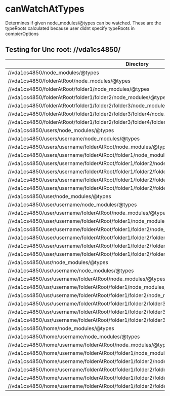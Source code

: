 # canWatchAtTypes

Determines if given node_modules/@types can be watched.
These are the typeRoots calculated because user didnt specify typeRoots in compierOptions

## Testing for Unc root: //vda1cs4850/

| Directory                                                                                            | canWatchAtTypes |
| ---------------------------------------------------------------------------------------------------- | --------------- |
| //vda1cs4850/node_modules/@types                                                                     | false           |
| //vda1cs4850/folderAtRoot/node_modules/@types                                                        | false           |
| //vda1cs4850/folderAtRoot/folder1/node_modules/@types                                                | false           |
| //vda1cs4850/folderAtRoot/folder1/folder2/node_modules/@types                                        | true            |
| //vda1cs4850/folderAtRoot/folder1/folder2/folder3/node_modules/@types                                | true            |
| //vda1cs4850/folderAtRoot/folder1/folder2/folder3/folder4/node_modules/@types                        | true            |
| //vda1cs4850/folderAtRoot/folder1/folder2/folder3/folder4/folder5/node_modules/@types                | true            |
| //vda1cs4850/users/node_modules/@types                                                               | false           |
| //vda1cs4850/users/username/node_modules/@types                                                      | false           |
| //vda1cs4850/users/username/folderAtRoot/node_modules/@types                                         | true            |
| //vda1cs4850/users/username/folderAtRoot/folder1/node_modules/@types                                 | true            |
| //vda1cs4850/users/username/folderAtRoot/folder1/folder2/node_modules/@types                         | true            |
| //vda1cs4850/users/username/folderAtRoot/folder1/folder2/folder3/node_modules/@types                 | true            |
| //vda1cs4850/users/username/folderAtRoot/folder1/folder2/folder3/folder4/node_modules/@types         | true            |
| //vda1cs4850/users/username/folderAtRoot/folder1/folder2/folder3/folder4/folder5/node_modules/@types | true            |
| //vda1cs4850/user/node_modules/@types                                                                | false           |
| //vda1cs4850/user/username/node_modules/@types                                                       | false           |
| //vda1cs4850/user/username/folderAtRoot/node_modules/@types                                          | true            |
| //vda1cs4850/user/username/folderAtRoot/folder1/node_modules/@types                                  | true            |
| //vda1cs4850/user/username/folderAtRoot/folder1/folder2/node_modules/@types                          | true            |
| //vda1cs4850/user/username/folderAtRoot/folder1/folder2/folder3/node_modules/@types                  | true            |
| //vda1cs4850/user/username/folderAtRoot/folder1/folder2/folder3/folder4/node_modules/@types          | true            |
| //vda1cs4850/user/username/folderAtRoot/folder1/folder2/folder3/folder4/folder5/node_modules/@types  | true            |
| //vda1cs4850/usr/node_modules/@types                                                                 | false           |
| //vda1cs4850/usr/username/node_modules/@types                                                        | false           |
| //vda1cs4850/usr/username/folderAtRoot/node_modules/@types                                           | true            |
| //vda1cs4850/usr/username/folderAtRoot/folder1/node_modules/@types                                   | true            |
| //vda1cs4850/usr/username/folderAtRoot/folder1/folder2/node_modules/@types                           | true            |
| //vda1cs4850/usr/username/folderAtRoot/folder1/folder2/folder3/node_modules/@types                   | true            |
| //vda1cs4850/usr/username/folderAtRoot/folder1/folder2/folder3/folder4/node_modules/@types           | true            |
| //vda1cs4850/usr/username/folderAtRoot/folder1/folder2/folder3/folder4/folder5/node_modules/@types   | true            |
| //vda1cs4850/home/node_modules/@types                                                                | false           |
| //vda1cs4850/home/username/node_modules/@types                                                       | false           |
| //vda1cs4850/home/username/folderAtRoot/node_modules/@types                                          | true            |
| //vda1cs4850/home/username/folderAtRoot/folder1/node_modules/@types                                  | true            |
| //vda1cs4850/home/username/folderAtRoot/folder1/folder2/node_modules/@types                          | true            |
| //vda1cs4850/home/username/folderAtRoot/folder1/folder2/folder3/node_modules/@types                  | true            |
| //vda1cs4850/home/username/folderAtRoot/folder1/folder2/folder3/folder4/node_modules/@types          | true            |
| //vda1cs4850/home/username/folderAtRoot/folder1/folder2/folder3/folder4/folder5/node_modules/@types  | true            |

